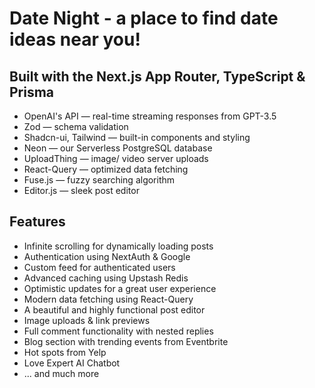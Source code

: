 # Date Night - a place to find date ideas near you!

## Built with the Next.js App Router, TypeScript & Prisma

- OpenAI's API — real-time streaming responses from GPT-3.5
- Zod — schema validation
- Shadcn-ui, Tailwind — built-in components and styling
- Neon — our Serverless PostgreSQL database
- UploadThing — image/ video server uploads
- React-Query — optimized data fetching
- Fuse.js — fuzzy searching algorithm
- Editor.js — sleek post editor

## Features

- Infinite scrolling for dynamically loading posts
- Authentication using NextAuth & Google
- Custom feed for authenticated users
- Advanced caching using Upstash Redis
- Optimistic updates for a great user experience
- Modern data fetching using React-Query
- A beautiful and highly functional post editor
- Image uploads & link previews
- Full comment functionality with nested replies
- Blog section with trending events from Eventbrite
- Hot spots from Yelp
- Love Expert AI Chatbot
- ... and much more
